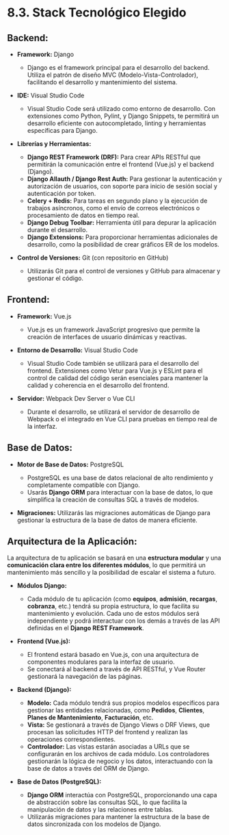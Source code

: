 # 8.3. Stack Tecnológico Elegido

## Backend:
- **Framework:** Django
  - Django es el framework principal para el desarrollo del backend. Utiliza el patrón de diseño MVC (Modelo-Vista-Controlador), facilitando el desarrollo y mantenimiento del sistema.

- **IDE:** Visual Studio Code
  - Visual Studio Code será utilizado como entorno de desarrollo. Con extensiones como Python, Pylint, y Django Snippets, te permitirá un desarrollo eficiente con autocompletado, linting y herramientas específicas para Django.

- **Librerías y Herramientas:**
  - **Django REST Framework (DRF):** Para crear APIs RESTful que permitirán la comunicación entre el frontend (Vue.js) y el backend (Django).
  - **Django Allauth / Django Rest Auth:** Para gestionar la autenticación y autorización de usuarios, con soporte para inicio de sesión social y autenticación por token.
  - **Celery + Redis:** Para tareas en segundo plano y la ejecución de trabajos asíncronos, como el envío de correos electrónicos o procesamiento de datos en tiempo real.
  - **Django Debug Toolbar:** Herramienta útil para depurar la aplicación durante el desarrollo.
  - **Django Extensions:** Para proporcionar herramientas adicionales de desarrollo, como la posibilidad de crear gráficos ER de los modelos.

- **Control de Versiones:** Git (con repositorio en GitHub)
  - Utilizarás Git para el control de versiones y GitHub para almacenar y gestionar el código.

## Frontend:
- **Framework:** Vue.js
  - Vue.js es un framework JavaScript progresivo que permite la creación de interfaces de usuario dinámicas y reactivas.

- **Entorno de Desarrollo:** Visual Studio Code
  - Visual Studio Code también se utilizará para el desarrollo del frontend. Extensiones como Vetur para Vue.js y ESLint para el control de calidad del código serán esenciales para mantener la calidad y coherencia en el desarrollo del frontend.

- **Servidor:** Webpack Dev Server o Vue CLI
  - Durante el desarrollo, se utilizará el servidor de desarrollo de Webpack o el integrado en Vue CLI para pruebas en tiempo real de la interfaz.

## Base de Datos:
- **Motor de Base de Datos:** PostgreSQL
  - PostgreSQL es una base de datos relacional de alto rendimiento y completamente compatible con Django.
  - Usarás **Django ORM** para interactuar con la base de datos, lo que simplifica la creación de consultas SQL a través de modelos.

- **Migraciones:** Utilizarás las migraciones automáticas de Django para gestionar la estructura de la base de datos de manera eficiente.

## Arquitectura de la Aplicación:
La arquitectura de tu aplicación se basará en una **estructura modular** y una **comunicación clara entre los diferentes módulos**, lo que permitirá un mantenimiento más sencillo y la posibilidad de escalar el sistema a futuro.

- **Módulos Django:**
  - Cada módulo de tu aplicación (como **equipos**, **admisión**, **recargas**, **cobranza**, etc.) tendrá su propia estructura, lo que facilita su mantenimiento y evolución. Cada uno de estos módulos será independiente y podrá interactuar con los demás a través de las API definidas en el **Django REST Framework**.
  
- **Frontend (Vue.js):**
  - El frontend estará basado en Vue.js, con una arquitectura de componentes modulares para la interfaz de usuario.
  - Se conectará al backend a través de API RESTful, y Vue Router gestionará la navegación de las páginas.
  
- **Backend (Django):**
  - **Modelo:** Cada módulo tendrá sus propios modelos específicos para gestionar las entidades relacionadas, como **Pedidos**, **Clientes**, **Planes de Mantenimiento**, **Facturación**, etc.
  - **Vista:** Se gestionará a través de Django Views o DRF Views, que procesan las solicitudes HTTP del frontend y realizan las operaciones correspondientes.
  - **Controlador:** Las vistas estarán asociadas a URLs que se configurarán en los archivos de cada módulo. Los controladores gestionarán la lógica de negocio y los datos, interactuando con la base de datos a través del ORM de Django.
  
- **Base de Datos (PostgreSQL):**
  - **Django ORM** interactúa con PostgreSQL, proporcionando una capa de abstracción sobre las consultas SQL, lo que facilita la manipulación de datos y las relaciones entre tablas.
  - Utilizarás migraciones para mantener la estructura de la base de datos sincronizada con los modelos de Django.

